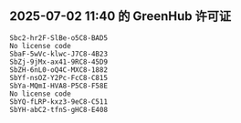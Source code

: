 ## 2025-07-02 11:40 的 GreenHub 许可证
```
Sbc2-hr2F-SlBe-o5C8-BAD5
No license code
SbaF-5wVc-klwc-J7C8-4B23
SbZj-9jMx-ax41-9RC8-45D9
SbZH-6nL0-oQ4C-MXC8-1882
SbYf-nsOZ-Y2Pc-FcC8-C815
SbYa-MQmI-HVA8-P5C8-F58E
No license code
SbYQ-fLRP-kxz3-9eC8-C511
SbYH-abC2-tfnS-gHC8-E408
```
